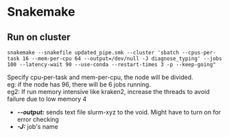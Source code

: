 # Snakemake


## Run on cluster

```
snakemake --snakefile updated_pipe.smk --cluster 'sbatch --cpus-per-task 16 --mem-per-cpu 64 --output=/dev/null -J diagnose_typing' --jobs 100 --latency-wait 90 --use-conda --restart-times 3 -p --keep-going"
```
Specify cpu-per-task and mem-per-cpu, the node will be divided.  
eg: if the node has 96, there will be 6 jobs running.  
eg2: If run memory intensive like kraken2, increase the threads to avoid failure due to low memory  4


* ***--output:*** sends text file slurm-xyz to the void. Might have to turn on for error checking  
* ***-J:*** job's name
